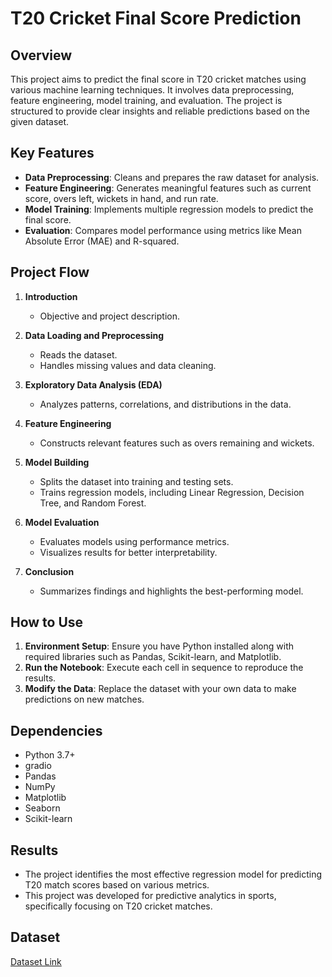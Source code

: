 # T20 Cricket Final Score Prediction

## Overview
This project aims to predict the final score in T20 cricket matches using various machine learning techniques. It involves data preprocessing, feature engineering, model training, and evaluation. The project is structured to provide clear insights and reliable predictions based on the given dataset.

## Key Features
- **Data Preprocessing**: Cleans and prepares the raw dataset for analysis.
- **Feature Engineering**: Generates meaningful features such as current score, overs left, wickets in hand, and run rate.
- **Model Training**: Implements multiple regression models to predict the final score.
- **Evaluation**: Compares model performance using metrics like Mean Absolute Error (MAE) and R-squared.

## Project Flow 
1. **Introduction**
   - Objective and project description.

2. **Data Loading and Preprocessing**
   - Reads the dataset.
   - Handles missing values and data cleaning.

3. **Exploratory Data Analysis (EDA)**
   - Analyzes patterns, correlations, and distributions in the data.

4. **Feature Engineering**
   - Constructs relevant features such as overs remaining and wickets.

5. **Model Building**
   - Splits the dataset into training and testing sets.
   - Trains regression models, including Linear Regression, Decision Tree, and Random Forest.

6. **Model Evaluation**
   - Evaluates models using performance metrics.
   - Visualizes results for better interpretability.

7. **Conclusion**
   - Summarizes findings and highlights the best-performing model.

## How to Use
1. **Environment Setup**: Ensure you have Python installed along with required libraries such as Pandas, Scikit-learn, and Matplotlib.
2. **Run the Notebook**: Execute each cell in sequence to reproduce the results.
3. **Modify the Data**: Replace the dataset with your own data to make predictions on new matches.

## Dependencies
- Python 3.7+
- gradio
- Pandas
- NumPy
- Matplotlib
- Seaborn
- Scikit-learn
  
## Results
- The project  identifies the most effective regression model for predicting T20 match scores based on various metrics.
- This project was developed for predictive analytics in sports, specifically focusing on T20 cricket matches.
## Dataset 
[Dataset Link](https://www.kaggle.com/datasets/veeralakrishna/cricsheet-a-retrosheet-for-cricket)
